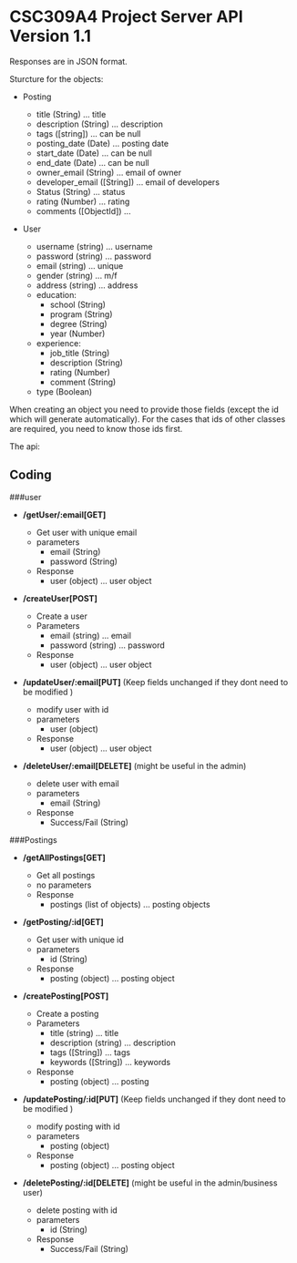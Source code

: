CSC309A4 Project Server API Version 1.1
=========================

Responses are in JSON format.

Sturcture for the objects:
* Posting
    * title (String) ... title
    * description (String) ... description
    * tags ([string]) ... can be null
    * posting_date (Date) ... posting date
    * start_date (Date) ... can be null
    * end_date (Date) ... can be null
    * owner_email (String) ... email of owner
    * developer_email ([String]) ... email of developers
    * Status (String) ... status
    * rating (Number) ... rating
    * comments ([ObjectId]) ...

* User
    * username (string) ... username
    * password (string) ... password
    * email (string) ... unique
    * gender (string) ... m/f
    * address (string) ... address
    * education: 
        * school (String)
        * program (String)
        * degree (String)
        * year (Number)
    * experience: 
        * job_title (String)
        * description (String)
        * rating (Number)
        * comment (String)
    * type (Boolean)

When creating an object you need to provide those fields (except the id which will generate automatically). For the cases that ids of other classes are required, you need to know those ids first.

The api: 

Coding
--------

###user
* **/getUser/:email[GET]**
    * Get user with unique email
    * parameters
        * email (String)
        * password (String)
    * Response
        * user (object) ... user object
        
* **/createUser[POST]**
    * Create a user
    * Parameters
        * email (string) ... email
        * password (string) ... password
    * Response
        * user (object) ... user object

* **/updateUser/:email[PUT]** (Keep fields unchanged if they dont need to be modified )
    * modify user with id
    * parameters
        * user (object)
    * Response
        * user (object) ... user object
        
* **/deleteUser/:email[DELETE]** (might be useful in the admin)
    * delete user with email
    * parameters
        * email (String)
    * Response
        * Success/Fail (String)

###Postings
* **/getAllPostings[GET]**
    * Get all postings
    * no parameters
    * Response
        * postings (list of objects) ... posting objects

* **/getPosting/:id[GET]**
    * Get user with unique id
    * parameters
        * id (String)
    * Response
        * posting (object) ... posting object
        
* **/createPosting[POST]**
    * Create a posting
    * Parameters
        * title (string) ... title
        * description (string) ... description
        * tags ([String]) ... tags
        * keywords ([String]) ... keywords
    * Response
        * posting (object) ... posting

* **/updatePosting/:id[PUT]** (Keep fields unchanged if they dont need to be modified )
    * modify posting with id
    * parameters
        * posting (object)
    * Response
        * posting (object) ... posting object
        
* **/deletePosting/:id[DELETE]** (might be useful in the admin/business user)
    * delete posting with id
    * parameters
        * id (String)
    * Response
        * Success/Fail (String)
